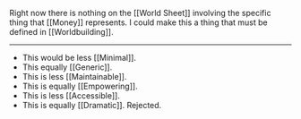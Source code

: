 Right now there is nothing on the [[World Sheet]] involving the specific thing that [[Money]] represents. I could make this a thing that must be defined in [[Worldbuilding]].

---

- This would be less [[Minimal]].
- This equally [[Generic]].
- This is less [[Maintainable]].
- This is equally [[Empowering]].
- This is less [[Accessible]].
- This is equally [[Dramatic]].
Rejected.